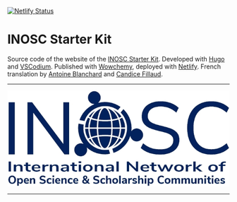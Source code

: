[![Netlify Status](https://api.netlify.com/api/v1/badges/b4a7ad50-febe-4e34-8ca0-43a19c5e2330/deploy-status)](https://app.netlify.com/sites/inosc-starter-kit/deploys)

# INOSC Starter Kit

Source code of the website of the [INOSC Starter Kit](https://osf.io/7vez3/). Developed with [Hugo](https://themes.gohugo.io/) and [VSCodium](https://vscodium.com/). Published with [Wowchemy](https://wowchemy.com/), deployed with [Netlify](https://www.netlify.com/). French translation by [Antoine Blanchard](https://github.com/Enro) and [Candice Fillaud](https://github.com/CFillaud).

***

![INOSC logo](./static/media/INOSC_logo.jpg)

***
